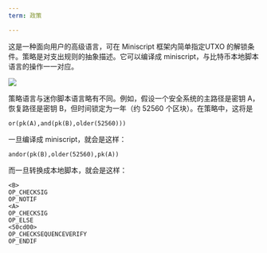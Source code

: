 ```yaml
---
term: 政策

---
```

这是一种面向用户的高级语言，可在 Miniscript 框架内简单指定UTXO 的解锁条件。策略是对支出规则的抽象描述。它可以编译成 miniscript，与比特币本地脚本语言的操作一一对应。

![](../../dictionnaire/assets/30.webp)

策略语言与迷你脚本语言略有不同。例如，假设一个安全系统的主路径是密钥 A，恢复路径是密钥 B，但时间锁定为一年（约 52560 个区块）。在策略中，这将是

```plaintext
or(pk(A),and(pk(B),older(52560)))
```

一旦编译成 miniscript，就会是这样：

```plaintext
andor(pk(B),older(52560),pk(A))
```

而一旦转换成本地脚本，就会是这样：

```plaintext
<B>
OP_CHECKSIG
OP_NOTIF
<A>
OP_CHECKSIG
OP_ELSE
<50cd00>
OP_CHECKSEQUENCEVERIFY
OP_ENDIF
```